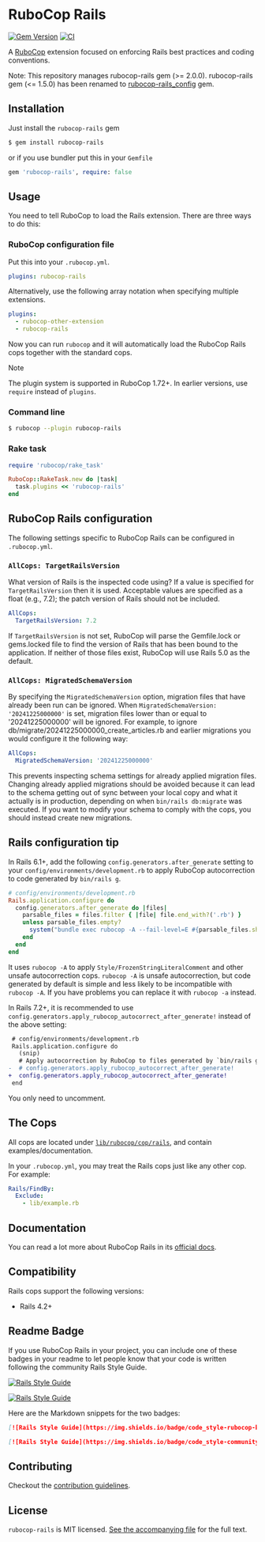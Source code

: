 # RuboCop Rails

[![Gem Version](https://badge.fury.io/rb/rubocop-rails.svg)](https://badge.fury.io/rb/rubocop-rails)
[![CI](https://github.com/rubocop/rubocop-rails/actions/workflows/test.yml/badge.svg)](https://github.com/rubocop/rubocop-rails/actions/workflows/test.yml)

A [RuboCop](https://github.com/rubocop/rubocop) extension focused on enforcing Rails best practices and coding conventions.

Note: This repository manages rubocop-rails gem (>= 2.0.0). rubocop-rails gem (<= 1.5.0) has been renamed to [rubocop-rails_config](https://rubygems.org/gems/rubocop-rails_config) gem.

## Installation

Just install the `rubocop-rails` gem

```sh
$ gem install rubocop-rails
```

or if you use bundler put this in your `Gemfile`

```ruby
gem 'rubocop-rails', require: false
```

## Usage

You need to tell RuboCop to load the Rails extension. There are three
ways to do this:

### RuboCop configuration file

Put this into your `.rubocop.yml`.

```yaml
plugins: rubocop-rails
```

Alternatively, use the following array notation when specifying multiple extensions.

```yaml
plugins:
  - rubocop-other-extension
  - rubocop-rails
```

Now you can run `rubocop` and it will automatically load the RuboCop Rails
cops together with the standard cops.

> [!NOTE]
> The plugin system is supported in RuboCop 1.72+. In earlier versions, use `require` instead of `plugins`.

### Command line

```sh
$ rubocop --plugin rubocop-rails
```

### Rake task

```ruby
require 'rubocop/rake_task'

RuboCop::RakeTask.new do |task|
  task.plugins << 'rubocop-rails'
end
```

## RuboCop Rails configuration

The following settings specific to RuboCop Rails can be configured in `.rubocop.yml`.

### `AllCops: TargetRailsVersion`

What version of Rails is the inspected code using? If a value is specified
for `TargetRailsVersion` then it is used. Acceptable values are specified
as a float (e.g., 7.2); the patch version of Rails should not be included.

```yaml
AllCops:
  TargetRailsVersion: 7.2
```

If `TargetRailsVersion` is not set, RuboCop will parse the Gemfile.lock or
gems.locked file to find the version of Rails that has been bound to the
application. If neither of those files exist, RuboCop will use Rails 5.0
as the default.

### `AllCops: MigratedSchemaVersion`

By specifying the `MigratedSchemaVersion` option, migration files that have already been run can be ignored.
When `MigratedSchemaVersion: '20241225000000'` is set, migration files lower than or equal to '20241225000000' will be ignored.
For example, to ignore db/migrate/20241225000000_create_articles.rb and earlier migrations you would configure it the following way:

```yaml
AllCops:
  MigratedSchemaVersion: '20241225000000'
```

This prevents inspecting schema settings for already applied migration files.
Changing already applied migrations should be avoided because it can lead to the schema getting out of sync
between your local copy and what it actually is in production, depending on when `bin/rails db:migrate` was executed.
If you want to modify your schema to comply with the cops, you should instead create new migrations.

## Rails configuration tip

In Rails 6.1+, add the following `config.generators.after_generate` setting to
your `config/environments/development.rb` to apply RuboCop autocorrection to code generated by `bin/rails g`.

```ruby
# config/environments/development.rb
Rails.application.configure do
  config.generators.after_generate do |files|
    parsable_files = files.filter { |file| file.end_with?('.rb') }
    unless parsable_files.empty?
      system("bundle exec rubocop -A --fail-level=E #{parsable_files.shelljoin}", exception: true)
    end
  end
end
```

It uses `rubocop -A` to apply `Style/FrozenStringLiteralComment` and other unsafe autocorrection cops.
`rubocop -A` is unsafe autocorrection, but code generated by default is simple and less likely to
be incompatible with `rubocop -A`. If you have problems you can replace it with `rubocop -a` instead.

In Rails 7.2+, it is recommended to use `config.generators.apply_rubocop_autocorrect_after_generate!` instead of the above setting:

```diff
 # config/environments/development.rb
 Rails.application.configure do
   (snip)
   # Apply autocorrection by RuboCop to files generated by `bin/rails generate`.
-  # config.generators.apply_rubocop_autocorrect_after_generate!
+  config.generators.apply_rubocop_autocorrect_after_generate!
 end
```

You only need to uncomment.

## The Cops

All cops are located under
[`lib/rubocop/cop/rails`](lib/rubocop/cop/rails), and contain
examples/documentation.

In your `.rubocop.yml`, you may treat the Rails cops just like any other
cop. For example:

```yaml
Rails/FindBy:
  Exclude:
    - lib/example.rb
```

## Documentation

You can read a lot more about RuboCop Rails in its [official docs](https://docs.rubocop.org/rubocop-rails/).

## Compatibility

Rails cops support the following versions:

- Rails 4.2+

## Readme Badge

If you use RuboCop Rails in your project, you can include one of these badges in your readme to let people know that your code is written following the community Rails Style Guide.

[![Rails Style Guide](https://img.shields.io/badge/code_style-rubocop-brightgreen.svg)](https://github.com/rubocop/rubocop-rails)

[![Rails Style Guide](https://img.shields.io/badge/code_style-community-brightgreen.svg)](https://rails.rubystyle.guide)

Here are the Markdown snippets for the two badges:

``` markdown
[![Rails Style Guide](https://img.shields.io/badge/code_style-rubocop-brightgreen.svg)](https://github.com/rubocop/rubocop-rails)

[![Rails Style Guide](https://img.shields.io/badge/code_style-community-brightgreen.svg)](https://rails.rubystyle.guide)
```

## Contributing

Checkout the [contribution guidelines](CONTRIBUTING.md).

## License

`rubocop-rails` is MIT licensed. [See the accompanying file](LICENSE.txt) for
the full text.
